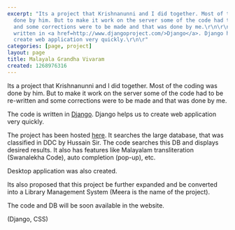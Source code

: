 ```yaml
---
excerpt: "Its a project that Krishnanunni and I did together. Most of the coding was
  done by him. But to make it work on the server some of the code had to be re-written
  and some corrections were to be made and that was done by me.\r\n\r\nThe code is
  written in <a href=http://www.djangoproject.com/>Django</a>. Django helps us to
  create web application very quickly.\r\n\r"
categories: [page, project]
layout: page
title: Malayala Grandha Vivaram
created: 1268976316
---
```

Its a project that Krishnanunni and I did together. Most of the coding was done by him. But to make it work on the server some of the code had to be re-written and some corrections were to be made and that was done by me.

The code is written in <a href=http://www.djangoproject.com/>Django</a>. Django helps us to create web application very quickly.

The project has been hosted <a href=http://www.malayalagrandham.com/>here</a>. It searches the large database, that was classified in DDC by Hussain Sir. The code searches this DB and displays desired results. It also has features like Malayalam transliteration (Swanalekha Code), auto completion (pop-up), etc.

Desktop application was also created.

Its also proposed that this project be further expanded and be converted into a Library Management System (Meera is the name of the project).

The code and DB will be soon available in the website.

(Django, CSS)
